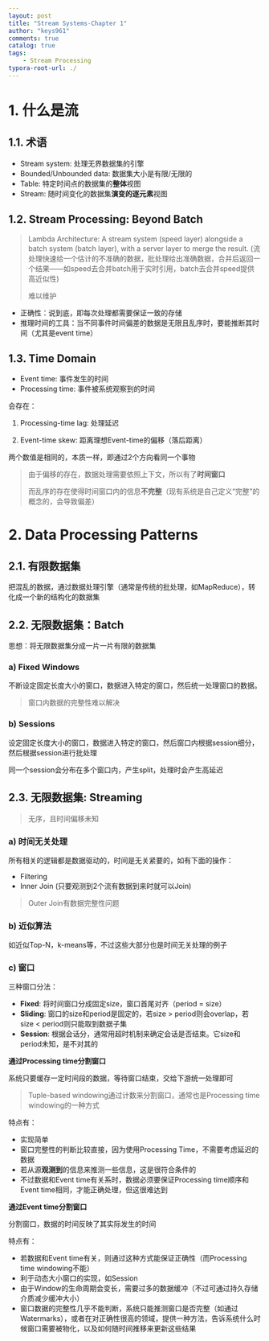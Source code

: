 ```yaml
---
layout: post
title: "Stream Systems-Chapter 1"
author: "keys961"
comments: true
catalog: true
tags:
	- Stream Processing
typora-root-url: ./
---
```


# 1. 什么是流

## 1.1. 术语

- Stream system: 处理无界数据集的引擎
- Bounded/Unbounded data: 数据集大小是有限/无限的
- Table: 特定时间点的数据集的**整体**视图
- Stream: 随时间变化的数据集**演变的逐元素**视图 

## 1.2. Stream Processing: Beyond Batch

> Lambda Architecture: A stream system (speed layer) alongside a batch system (batch layer), with a server layer to merge the result. (流处理快速给一个估计的不准确的数据，批处理给出准确数据，合并后返回一个结果——如speed去合并batch用于实时引用，batch去合并speed提供高近似性)
>
> 难以维护

- 正确性：说到底，即每次处理都需要保证一致的存储
- 推理时间的工具：当不同事件时间偏差的数据是无限且乱序时，要能推断其时间（尤其是event time）

## 1.3. Time Domain

- Event time: 事件发生的时间
- Processing time: 事件被系统观察到的时间

会存在：

1. Processing-time lag: 处理延迟

2. Event-time skew: 距离理想Event-time的偏移（落后距离）

两个数值是相同的，本质一样，即通过2个方向看同一个事物

> 由于偏移的存在，数据处理需要依照上下文，所以有了**时间窗口**
>
> 而乱序的存在使得时间窗口内的信息**不完整**（现有系统是自己定义“完整”的概念的，会导致偏差）

# 2. Data Processing Patterns

## 2.1. 有限数据集

把混乱的数据，通过数据处理引擎（通常是传统的批处理，如MapReduce），转化成一个新的结构化的数据集

## 2.2. 无限数据集：Batch

思想：将无限数据集分成一片一片有限的数据集

### a) Fixed Windows

不断设定固定长度大小的窗口，数据进入特定的窗口，然后统一处理窗口的数据。

> 窗口内数据的完整性难以解决

### b) Sessions

设定固定长度大小的窗口，数据进入特定的窗口，然后窗口内根据session细分，然后根据session进行批处理

同一个session会分布在多个窗口内，产生split，处理时会产生高延迟

## 2.3. 无限数据集: Streaming

> 无序，且时间偏移未知

### a) 时间无关处理

所有相关的逻辑都是数据驱动的，时间是无关紧要的，如有下面的操作：

- Filtering
- Inner Join (只要观测到2个流有数据到来时就可以Join)

> Outer Join有数据完整性问题

### b) 近似算法

如近似Top-N，k-means等，不过这些大部分也是时间无关处理的例子

### c) 窗口

三种窗口分法：

- **Fixed**: 将时间窗口分成固定size，窗口首尾对齐（period = size）
- **Sliding**: 窗口的size和period是固定的，若size > period则会overlap，若size < period则只能取到数据子集
- **Session**: 根据会话分，通常用超时机制来确定会话是否结束。它size和period未知，是不对其的

**通过Processing time分割窗口**

系统只要缓存一定时间段的数据，等待窗口结束，交给下游统一处理即可

> Tuple-based windowing通过计数来分割窗口，通常也是Processing time windowing的一种方式

特点有：

- 实现简单
- 窗口完整性的判断比较直接，因为使用Processing Time，不需要考虑延迟的数据
- 若从源**观测到**的信息来推测一些信息，这是很符合条件的
- 不过数据和Event time有关系时，数据必须要保证Processing time顺序和Event time相同，才能正确处理，但这很难达到

**通过Event time分割窗口**

分割窗口，数据的时间反映了其实际发生的时间

特点有：

- 若数据和Event time有关，则通过这种方式能保证正确性（而Processing time windowing不能）
- 利于动态大小窗口的实现，如Session
- 由于Window的生命周期会变长，需要过多的数据缓冲（不过可通过持久存储介质减少缓冲大小）
- 窗口数据的完整性几乎不能判断，系统只能推测窗口是否完整（如通过Watermarks），或者在对正确性很高的领域，提供一种方法，告诉系统什么时候窗口需要被物化，以及如何随时间推移来更新这些结果